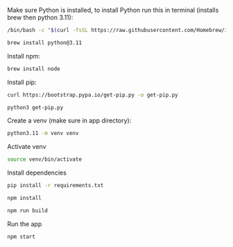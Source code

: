 Make sure Python is installed, to install Python run this in terminal (installs brew then python 3.11):

```bash
/bin/bash -c "$(curl -fsSL https://raw.githubusercontent.com/Homebrew/install/HEAD/install.sh)"

brew install python@3.11
```
Install npm:

```bash
brew install node
```

Install pip:

```bash
curl https://bootstrap.pypa.io/get-pip.py -o get-pip.py

python3 get-pip.py
```

Create a venv (make sure in app directory):
```bash
python3.11 -m venv venv
```

Activate venv
```bash
source venv/bin/activate
```

Install dependencies
```bash
pip install -r requirements.txt

npm install

npm run build
```

Run the app
```bash
npm start
```
